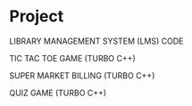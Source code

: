 # Project
LIBRARY MANAGEMENT SYSTEM (LMS) CODE 

TIC TAC TOE GAME (TURBO C++)

SUPER MARKET BILLING (TURBO C++)

QUIZ GAME (TURBO C++)
